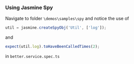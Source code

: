 ### Using Jasmine Spy

Navigate to folder `\demos\samples\spy` and notice the use of 

```javascript
util = jasmine.createSpyObj('Util', ['log']);
```
and

```javascript
expect(util.log).toHaveBeenCalledTimes(2);
```

in  `better.service.spec.ts`